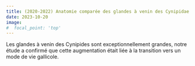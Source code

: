 ```yaml
---
title: (2020-2022) Anatomie comparée des glandes à venin des Cynipidae
date: 2023-10-20
image:
#  focal_point: 'top'
---
```


Les glandes à venin des Cynipides sont exceptionnellement grandes, notre étude a confirmé que cette augmentation était liée à la transition vers un mode de vie gallicole.

<!--more-->


